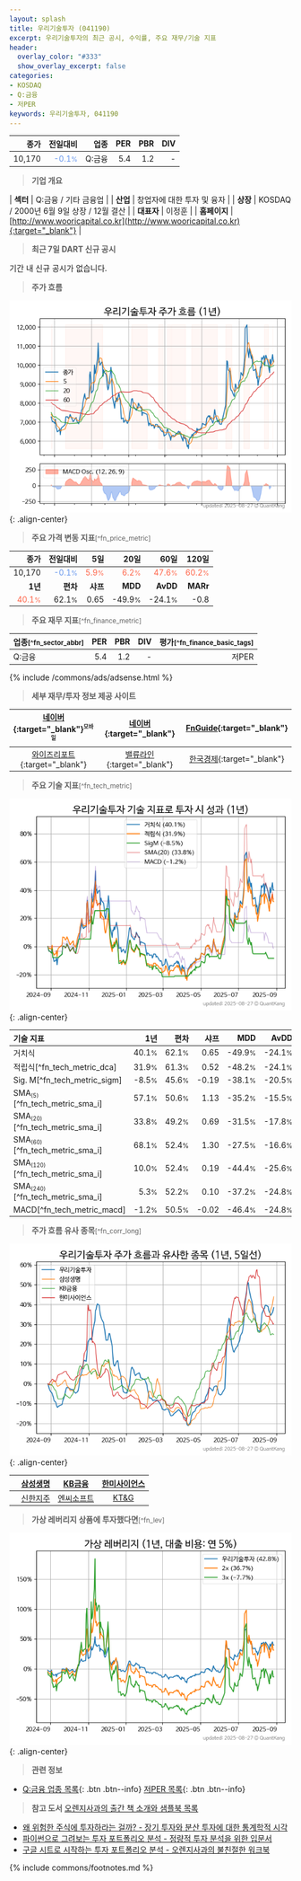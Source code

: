```yaml
---
layout: splash
title: 우리기술투자 (041190)
excerpt: 우리기술투자의 최근 공시, 수익률, 주요 재무/기술 지표
header:
  overlay_color: "#333"
  show_overlay_excerpt: false
categories:
- KOSDAQ
- Q:금융
- 저PER
keywords: 우리기술투자, 041190
---
```


| **종가** | **전일대비** | **업종** | **PER** | **PBR** | **DIV** |
| -------: | -----------: | -------: | ------: | ------: | ------: |
| 10,170 | <span style="color: cornflowerblue">-0.1<small>%</small></span> | Q:금융 | 5.4 | 1.2 | - |

<!-- more -->


> **기업 개요**<a id="company"></a>

| <span style="white-space:nowrap;">**섹터**</span> | Q:금융 / 기타 금융업 |
| <span style="white-space:nowrap;">**산업**</span> | 창업자에 대한 투자 및 융자 |
| <span style="white-space:nowrap;">**상장**</span> | KOSDAQ / 2000년 6월 9일 상장 / 12월 결산 |
| <span style="white-space:nowrap;">**대표자**</span> | 이정훈 |
| <span style="white-space:nowrap;">**홈페이지**</span> | [http://www.wooricapital.co.kr](http://www.wooricapital.co.kr){:target="_blank"} |


> **최근 7일 DART 신규 공시**<a id="dart"></a>

기간 내 신규 공시가 없습니다.


> **주가 흐름**<a id="price"></a>

![041190](/stock/images/041190.png){: .align-center}


> **주요 가격 변동 지표**<small>[^fn_price_metric]</small>

| **종가** | **전일대비** | **5일** | **20일** | **60일** | **120일** |
| -------: | -----------: | ------: | -------: | -------: | --------: |
| 10,170 | <span style="color: cornflowerblue">-0.1<small>%</small></span> | <span style="color: tomato">5.9<small>%</small></span> | <span style="color: tomato">6.2<small>%</small></span> | <span style="color: tomato">47.6<small>%</small></span> | <span style="color: tomato">60.2<small>%</small></span> |
| **1년** | **편차** | **샤프** | **MDD** | **AvDD** | **MARr** |
| <span style="color: tomato">40.1<small>%</small></span> | 62.1<small>%</small> | 0.65 | -49.9<small>%</small> | -24.1<small>%</small> | -0.8 |


> **주요 재무 지표**<small>[^fn_finance_metric]</small>

| **업종**<small>[^fn_sector_abbr]</small> | **PER** | **PBR** | **DIV** | **평가**<small>[^fn_finance_basic_tags]</small> |
| :--------------------------------------- | ------: | ------: | ------: | ----------------------------------------------: |
| Q:금융 | 5.4 | 1.2 | - | 저PER |



{% include /commons/ads/adsense.html %}

> **세부 재무/투자 정보 제공 사이트**

| [네이버](https://m.stock.naver.com/domestic/stock/041190/finance/summary){:target="_blank"}<sup><small>모바일</small></sup> | [네이버](https://finance.naver.com/item/coinfo.naver?code=041190){:target="_blank"} | [FnGuide](https://comp.fnguide.com/SVO2/ASP/SVD_Invest.asp?gicode=A041190&MenuYn=Y){:target="_blank"} |
| :---: | :---: | :---: |
| [와이즈리포트](https://comp.wisereport.co.kr/company/c1040001.aspx?cmp_cd=041190){:target="_blank"} | [밸류라인](https://www.valueline.co.kr/finance/summary/041190){:target="_blank"} | [한국경제](https://markets.hankyung.com/stock/041190/financial-summary){:target="_blank"} |


> **주요 기술 지표**<small>[^fn_tech_metric]</small>


![041190](/stock/images/041190_tech.png){: .align-center}

| **기술 지표** | **1년** | **편차** | **샤프** | **MDD** | **AvDD** |
| :------------ | ------: | -----------: | -------: | ------: | -------: |
| 거치식 | 40.1<small>%</small> | 62.1<small>%</small> | 0.65 | -49.9<small>%</small> | -24.1<small>%</small> |
| 적립식[^fn_tech_metric_dca] | 31.9<small>%</small> | 61.3<small>%</small> | 0.52 | -48.2<small>%</small> | -24.1<small>%</small> |
| Sig. M[^fn_tech_metric_sigm] | -8.5<small>%</small> | 45.6<small>%</small> | -0.19 | -38.1<small>%</small> | -20.5<small>%</small> |
| SMA<small><sub>(5)</sub></small>[^fn_tech_metric_sma_i] | 57.1<small>%</small> | 50.6<small>%</small> | 1.13 | -35.2<small>%</small> | -15.5<small>%</small> |
| SMA<small><sub>(20)</sub></small>[^fn_tech_metric_sma_i] | 33.8<small>%</small> | 49.2<small>%</small> | 0.69 | -31.5<small>%</small> | -17.8<small>%</small> |
| SMA<small><sub>(60)</sub></small>[^fn_tech_metric_sma_i] | 68.1<small>%</small> | 52.4<small>%</small> | 1.30 | -27.5<small>%</small> | -16.6<small>%</small> |
| SMA<small><sub>(120)</sub></small>[^fn_tech_metric_sma_i] | 10.0<small>%</small> | 52.4<small>%</small> | 0.19 | -44.4<small>%</small> | -25.6<small>%</small> |
| SMA<small><sub>(240)</sub></small>[^fn_tech_metric_sma_i] | 5.3<small>%</small> | 52.2<small>%</small> | 0.10 | -37.2<small>%</small> | -24.8<small>%</small> |
| MACD[^fn_tech_metric_macd] | -1.2<small>%</small> | 50.5<small>%</small> | -0.02 | -46.4<small>%</small> | -24.8<small>%</small> |


> **주가 흐름 유사 종목**<a id="corr"></a><small>[^fn_corr_long]</small>

![041190](/stock/images/041190_corr.png){: .align-center}

|       | [삼성생명](/032830/) | [KB금융](/105560/) | [한미사이언스](/008930/) |
| :---: | :------------------------------------: | :------------------------------------: | :------------------------------------: |
|       | [신한지주](/055550/) | [엔씨소프트](/036570/) | [KT&G](/033780/) |


> **가상 레버리지 상품에 투자했다면**<a id="2x"></a><small>[^fn_lev]</small>

![041190](/stock/images/041190_2x.png){: .align-center}


> **관련 정보**

- [Q:금융 업종 목록](/stats/sector/kosdaq_업종_금융_종목/){: .btn .btn--info} [저PER 목록](/fn/fn_low_per/){: .btn .btn--info}

> **참고 도서** [오렌지사과의 출간 책 소개와 샘플북 목록](https://kongdori.tistory.com/691)

- [왜 위험한 주식에 투자하라는 걸까? - 장기 투자와 분산 투자에 대한 통계학적 시각](https://kongdori.tistory.com/421)
- [파이썬으로 그려보는 투자 포트폴리오 분석  - 정량적 투자 분석을 위한 입문서](https://kongdori.tistory.com/643)
- [구글 시트로 시작하는 투자 포트폴리오 분석 - 오렌지사과의 불친절한 워크북](https://kongdori.tistory.com/449)


{% include commons/footnotes.md %}